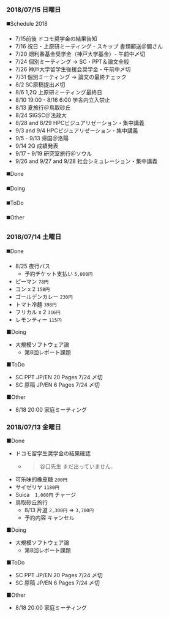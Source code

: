 ### 2018/07/15 日曜日
◼️Schedule 2018
- 7/15前後 ドコモ奨学金の結果告知
- 7/16 祝日・上原研ミーティング - スキップ 書類郵送＠閻さん
- 7/20 畑利春基金奨学金（神戸大学基金）- 午前中〆切
- 7/24 個別ミーティング → SC・PPT＆論文全般
- 7/26 神戸大学留学生後援会奨学金 - 午前中〆切
- 7/31 個別ミーティング → 論文の最終チェック
- 8/2 SC原稿提出〆切
- 8/6 1,2Q 上原研ミーティング最終日
- 8/10 19:00 - 8/16 6:00 学舎内立入禁止
- 8/13 夏旅行＠鳥取砂丘
- 8/24 SIGSC＠法政大
- 8/28 and 8/29 HPCビジュアリゼーション・集中講義
- 9/3 and 9/4 HPCビジュアリゼーション・集中講義
- 9/5 - 9/13 帰国＠洛陽
- 9/14 2Q 成績発表
- 9/17 - 9/19 研究室旅行＠ソウル
- 9/26 and 9/27 and 9/28 社会シミュレーション・集中講義

◼️Done

◼️Doing

◼️ToDo

◼️Other

### 2018/07/14 土曜日

◼️Done
- 8/25 夜行バス　
  - 予約チケット支払い `5,000円`
- ピーマン `78円`
- コン x 2 `158円`
- ゴールデンカレー `230円`
- トマト冷麺 `398円`
- フリカル x 2 `316円`
- レモンティー `115円`

■Doing
- 大規模ソフトウェア論
  - 第8回レポート課題

■ToDo
- SC PPT JP/EN 20 Pages 7/24 〆切
- SC 原稿 JP/EN 6 Pages 7/24 〆切

■Other
- 8/18 20:00 家庭ミーティング

### 2018/07/13 金曜日

■Done
- ドコモ留学生奨学金の結果確認
  - > 谷口先生 まだ出っていません．
- 可乐味的橡皮糖 `200円`
- サイゼリヤ `1180円`
- Suica　`1,000円` チャージ
- 鳥取砂丘旅行
  - 8/13 片道 `2,300円` ⇒ `3,700円`
  - 予約内容 キャンセル

■Doing
- 大規模ソフトウェア論
  - 第8回レポート課題

■ToDo
- SC PPT JP/EN 20 Pages 7/24 〆切
- SC 原稿 JP/EN 6 Pages 7/24 〆切

■Other
- 8/18 20:00 家庭ミーティング
